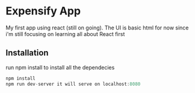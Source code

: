 # Expensify App

My first app using react (still on going).
The UI is basic html for now since i'm still focusing on learning all about React first

## Installation

run npm install to install all the dependecies

```javascript
npm install
npm run dev-server it will serve on localhost:8080
```

